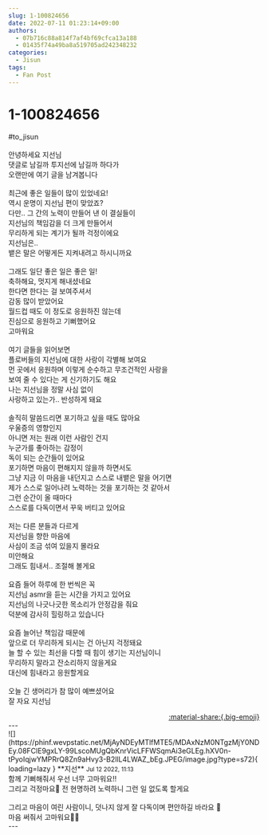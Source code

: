 ```yaml
---
slug: 1-100824656
date: 2022-07-11 01:23:14+09:00
authors:
  - 07b716c88a814f7af4bf69cfca13a188
  - 01435f74a49ba8a519705ad242348232
categories:
  - Jisun
tags:
  - Fan Post
---
```


# 1-100824656

<div class="post-container" markdown="1">
<div class="content-container md-sidebar__scrollwrap" markdown="1">

\#to_jisun<br><br>안녕하세요 지선님<br>댓글로 남길까 투지선에 남길까 하다가<br>오랜만에 여기 글을 남겨봅니다<br><br>최근에 좋은 일들이 많이 있었네요!<br>역시 운명이 지선님 편이 맞았죠?<br>다만.. 그 간의 노력이 만들어 낸 이 결실들이<br>지선님의 책임감을 더 크게 만들어서<br>무리하게 되는 계기가 될까 걱정이에요<br>지선님은..<br>뱉은 말은 어떻게든 지켜내려고 하시니까요<br><br>그래도 일단 좋은 일은 좋은 일!<br>축하해요, 멋지게 해내셨네요<br>한다면 한다는 걸 보여주셔서<br>감동 많이 받았어요<br>월드컵 때도 이 정도로 응원하진 않는데<br>진심으로 응원하고 기뻐했어요<br>고마워요<br><br>여기 글들을 읽어보면<br>플로버들의 지선님에 대한 사랑이 각별해 보여요<br>먼 곳에서 응원하며 이렇게 순수하고 무조건적인 사랑을<br>보여 줄 수 있다는 게 신기하기도 해요<br>나는 지선님을 정말 사심 없이<br>사랑하고 있는가.. 반성하게 돼요<br><br>솔직히 말씀드리면 포기하고 싶을 때도 많아요<br>우울증의 영향인지<br>아니면 저는 원래 이런 사람인 건지<br>누군가를 좋아하는 감정이<br>독이 되는 순간들이 있어요<br>포기하면 마음이 편해지지 않을까 하면서도<br>그냥 지금 이 마음을 내던지고 스스로 내뱉은 말을 어기면<br>제가 스스로 일어나려 노력하는 것을 포기하는 것 같아서<br>그런 순간이 올 때마다<br>스스로를 다독이면서 꾸욱 버티고 있어요<br><br>저는 다른 분들과 다르게<br>지선님을 향한 마음에<br>사심이 조금 섞여 있을지 몰라요<br>미안해요<br>그래도 힘내서.. 조절해 볼게요<br><br>요즘 들어 하루에 한 번씩은 꼭<br>지선님 asmr을 듣는 시간을 가지고 있어요<br>지선님의 나긋나긋한 목소리가 안정감을 줘요<br>덕분에 감사히 힐링하고 있습니다<br><br>요즘 늘어난 책임감 때문에<br>앞으로 더 무리하게 되시는 건 아닌지 걱정돼요<br>늘 할 수 있는 최선을 다할 때 힘이 생기는 지선님이니<br>무리하지 말라고 잔소리하지 않을게요<br>대신에 힘내라고 응원할게요<br><br>오늘 긴 생머리가 참 많이 예쁘셨어요<br>잘 자요 지선님

</div>
</div>

<div style="text-align: right;" markdown="1">
<a href="https://weverse.io/fromis9/fanpost/1-100824656" style="text-align: right;">:material-share:{.big-emoji}</a>
</div>
---

<div class="comments-container md-sidebar__scrollwrap" markdown="1">
<div class="comment" markdown="1">
<div class='id-container' markdown="1">
![](https://phinf.wevpstatic.net/MjAyNDEyMTlfMTE5/MDAxNzM0NTgzMjY0NDEy.08FClE9gxLY-99LscoMUgQbKnrVicLFFWSqmAi3eGLEg.hXV0n-tPyoIqjwYMPRrQ8Zn9aHvy3-B2llL4LWAZ_bEg.JPEG/image.jpg?type=s72){ loading=lazy }
**<span class="artist">지선</span>** <small>Jul 12 2022, 11:13</small><br>
</div>
<div class='comment-body' markdown="1">
함께 기뻐해줘서 우선 너무 고마워요!!<br>그리고 걱정마요🌝 전 현명하려 노력하니 그런 일 없도록 할게요<br><br>그리고 마음이 여린 사람이니, 덧나지 않게 잘 다독이며 편안하길 바라요 🥺 <br>마음 써줘서 고마워요🐠🤍
</div>
</div>
</div>
---
